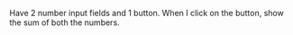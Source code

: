 Have 2 number input fields and 1 button. When I click on the button, show the sum of both the numbers.